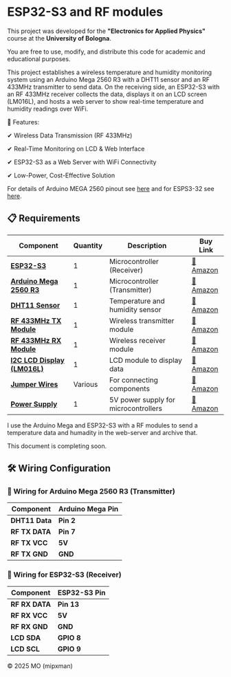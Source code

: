 # ESP32-S3  and RF modules

This project was developed for the **"Electronics for Applied Physics"** course at the **University of Bologna**.  

You are free to use, modify, and distribute this code for academic and educational purposes.



This project establishes a wireless temperature and humidity monitoring system using an Arduino Mega 2560 R3 with a DHT11 sensor and an RF 433MHz transmitter to send data. On the receiving side, an ESP32-S3 with an RF 433MHz receiver collects the data, displays it on an LCD screen (LM016L), and hosts a web server to show real-time temperature and humidity readings over WiFi.

🔹 Features:

✔ Wireless Data Transmission (RF 433MHz)

✔ Real-Time Monitoring on LCD & Web Interface

✔ ESP32-S3 as a Web Server with WiFi Connectivity

✔ Low-Power, Cost-Effective Solution


For details of Arduino MEGA 2560 pinout see [here](https://github.com/mipxman/RF-Modules-with-ESP32-S3-and-Arduino/blob/main/images/A000067-full-pinout.pdf) and for ESPS3-32 see [here](https://github.com/mipxman/RF-Modules-with-ESP32-S3-and-Arduino/blob/main/images/ESP32-S3-pinout.md). 

## 📋 Requirements

| **Component**         | **Quantity** | **Description**                                   | **Buy Link** |
|----------------------|------------|---------------------------------------------------|-------------|
| **[ESP32-S3](https://www.amazon.com/s?k=esp32-s3)** | 1 | Microcontroller (Receiver) | [🔗 Amazon](https://www.amazon.com/s?k=esp32-s3) |
| **[Arduino Mega 2560 R3](https://www.amazon.com/s?k=arduino+mega+2560)** | 1 | Microcontroller (Transmitter) | [🔗 Amazon](https://www.amazon.com/s?k=arduino+mega+2560) |
| **[DHT11 Sensor](https://www.amazon.com/s?k=dht11+sensor)** | 1 | Temperature and humidity sensor | [🔗 Amazon](https://www.amazon.com/s?k=dht11+sensor) |
| **[RF 433MHz TX Module](https://www.amazon.com/s?k=rf+433mhz+transmitter)** | 1 | Wireless transmitter module | [🔗 Amazon](https://www.amazon.com/s?k=rf+433mhz+transmitter) |
| **[RF 433MHz RX Module](https://www.amazon.com/s?k=rf+433mhz+receiver)** | 1 | Wireless receiver module | [🔗 Amazon](https://www.amazon.com/s?k=rf+433mhz+receiver) |
| **[I2C LCD Display (LM016L)](https://www.amazon.com/s?k=i2c+lcd+display)** | 1 | LCD module to display data | [🔗 Amazon](https://www.amazon.com/s?k=i2c+lcd+display) |
| **[Jumper Wires](https://www.amazon.com/s?k=jumper+wires)** | Various | For connecting components | [🔗 Amazon](https://www.amazon.com/s?k=jumper+wires) |
| **[Power Supply](https://www.amazon.com/s?k=5v+power+supply)** | 1 | 5V power supply for microcontrollers | [🔗 Amazon](https://www.amazon.com/s?k=5v+power+supply) |


I use the Arduino Mega and ESP32-S3 with a RF modules to send a temperature data and humadity in the web-server and archive that.   

This document is completing soon. 
## 🛠 Wiring Configuration
### 📡 Wiring for Arduino Mega 2560 R3 (Transmitter)

| **Component**  | **Arduino Mega Pin** |
|---------------|----------------------|
| **DHT11 Data** | **Pin 2**           |
| **RF TX DATA** | **Pin 7**           |
| **RF TX VCC**  | **5V**              |
| **RF TX GND**  | **GND**             |

### 📡 Wiring for ESP32-S3 (Receiver)

| **Component**  | **ESP32-S3 Pin** |
|---------------|-----------------|
| **RF RX DATA** | **Pin 13**      |
| **RF RX VCC**  | **5V**          |
| **RF RX GND**  | **GND**         |
| **LCD SDA**    | **GPIO 8**      |
| **LCD SCL**    | **GPIO 9**      |



© 2025 MO (mipxman)

